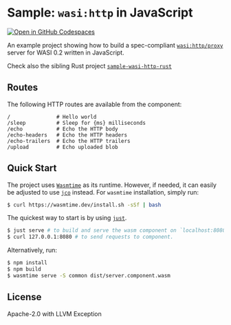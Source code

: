 # Sample: `wasi:http` in JavaScript

[![Open in GitHub Codespaces](https://github.com/codespaces/badge.svg)](https://codespaces.new/andreiltd/sample-wasi-http-js)

An example project showing how to build a spec-compliant
[`wasi:http/proxy`][wasi-http] server for WASI 0.2 written in JavaScript.

Check also the sibling Rust project [`sample-wasi-http-rust`][rust-sample]

## Routes

The following HTTP routes are available from the component:

```text
/               # Hello world
/sleep          # Sleep for {ms} milliseconds
/echo           # Echo the HTTP body
/echo-headers   # Echo the HTTP headers
/echo-trailers  # Echo the HTTP trailers
/upload         # Echo uploaded blob 
```

## Quick Start
The project uses [`Wasmtime`][wasmtime] as its runtime. However, if needed, it 
can easily be adjusted to use [`jco`][jco] instead. For `wasmtime` installation, 
simply run:

```bash
$ curl https://wasmtime.dev/install.sh -sSf | bash
```

The quickest way to start is by using [`just`][just]. 
```bash
$ just serve # to build and serve the wasm component on `localhost:8080`
$ curl 127.0.0.1:8080 # to send requests to component.
```

Alternatively, run:

```bash
$ npm install
$ npm build
$ wasmtime serve -S common dist/server.component.wasm
```

## License

Apache-2.0 with LLVM Exception

[jco]: https://github.com/bytecodealliance/jco
[just]: https://github.com/casey/just
[rust-sample]: https://github.com/bytecodealliance/sample-wasi-http-rust 
[wasi-http]: https://github.com/WebAssembly/wasi-http
[wasmtime]: https://wasmtime.dev/ 
